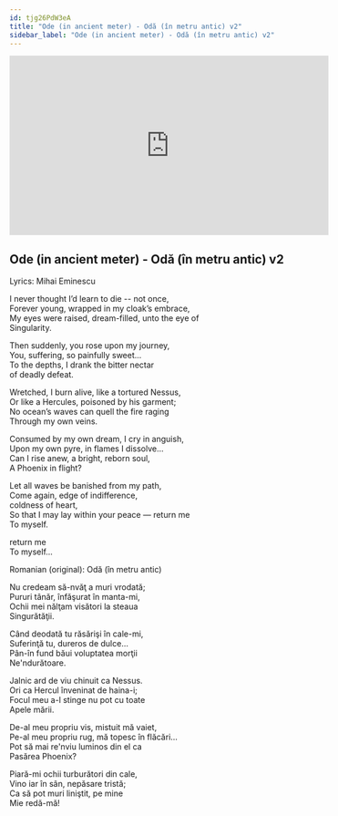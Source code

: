 ```yaml
---
id: tjg26PdW3eA
title: "Ode (in ancient meter) - Odă (în metru antic) v2"
sidebar_label: "Ode (in ancient meter) - Odă (în metru antic) v2"
---
```


<div class="video-float-container">
  <iframe
    width="560"
    height="315"
    src="https://www.youtube.com/embed/tjg26PdW3eA"
    title="YouTube video player"
    frameborder="0"
    allow="accelerometer; autoplay; clipboard-write; encrypted-media; gyroscope; picture-in-picture; web-share"
    referrerpolicy="strict-origin-when-cross-origin"
    allowfullscreen
  ></iframe>
</div>

## Ode (in ancient meter) - Odă (în metru antic) v2

Lyrics: Mihai Eminescu

I never thought I’d learn to die -- not once,    
Forever young, wrapped in my cloak’s embrace,    
My eyes were raised, dream-filled, unto the eye of    
Singularity.  

Then suddenly, you rose upon my journey,    
You, suffering, so painfully sweet...    
To the depths, I drank the bitter nectar    
of deadly defeat.  

Wretched, I burn alive, like a tortured Nessus,    
Or like a Hercules, poisoned by his garment;    
No ocean’s waves can quell the fire raging    
Through my own veins.  

Consumed by my own dream, I cry in anguish,    
Upon my own pyre, in flames I dissolve...    
Can I rise anew, a bright, reborn soul,    
A Phoenix in flight?  

Let all waves be banished from my path,    
Come again, edge of indifference,   
coldness of heart,    
So that I may lay within your peace — return me    
To myself.

return me    
To myself...

Romanian (original): Odă (în metru antic)

Nu credeam să-nvăţ a muri vrodată;  
Pururi tânăr, înfăşurat în manta-mi,  
Ochii mei nălţam visători la steaua  
Singurătăţii.

Când deodată tu răsărişi în cale-mi,  
Suferinţă tu, dureros de dulce...  
Pân-în fund băui voluptatea morţii  
Ne'ndurătoare.

Jalnic ard de viu chinuit ca Nessus.  
Ori ca Hercul înveninat de haina-i;  
Focul meu a-l stinge nu pot cu toate  
Apele mării.

De-al meu propriu vis, mistuit mă vaiet,  
Pe-al meu propriu rug, mă topesc în flăcări...  
Pot să mai re'nviu luminos din el ca  
Pasărea Phoenix?

Piară-mi ochii turburători din cale,  
Vino iar în sân, nepăsare tristă;  
Ca să pot muri liniştit, pe mine  
Mie redă-mă!
